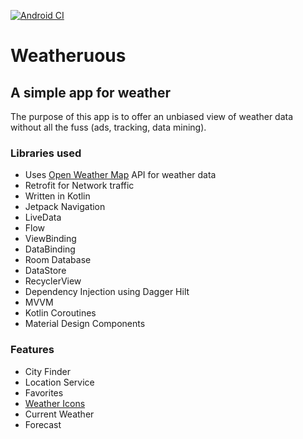 [![Android CI](https://github.com/JoshLudahl/Weatheruous/actions/workflows/android.yml/badge.svg)](https://github.com/JoshLudahl/Weatheruous/actions/workflows/android.yml)

# Weatheruous

## A simple app for weather
The purpose of this app is to offer an unbiased view of weather data without all the fuss (ads, tracking, data mining). 

### Libraries used
* Uses [Open Weather Map](https://openweathermap.org/) API for weather data
* Retrofit for Network traffic
* Written in Kotlin
* Jetpack Navigation
* LiveData
* Flow
* ViewBinding
* DataBinding
* Room Database
* DataStore
* RecyclerView
* Dependency Injection using Dagger Hilt
* MVVM
* Kotlin Coroutines
* Material Design Components

### Features
* City Finder
* Location Service
* Favorites
* [Weather Icons](https://erikflowers.github.io/weather-icons/)
* Current Weather
* Forecast

